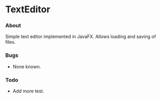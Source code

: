 # TextEditor

### About
Simple text editor implemented in JavaFX. Allows loading and saving of files.

### Bugs
- None known.

### Todo
- Add more test.
